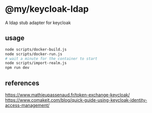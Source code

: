 # @my/keycloak-ldap

A ldap stub adapter for keycloak

## usage

```sh
node scripts/docker-build.js
node scripts/docker-run.js
# wait a minute for the container to start
node scripts/import-realm.js
npm run dev
```

## references

https://www.mathieupassenaud.fr/token-exchange-keycloak/
https://www.comakeit.com/blog/quick-guide-using-keycloak-identity-access-management/
